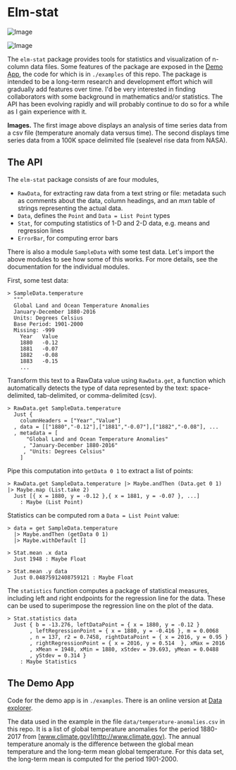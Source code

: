 # Elm-stat

![Image](./image/dataviewer.png)

![Image](./image/dataviewer-sealevel.png)

The `elm-stat` package provides tools for statistics and visualization of n-column data files.  Some features of the package are  exposed in the [Demo App](https://jxxcarlson.github.io/app/dataviewer.html),  the code for which is in `./examples` of this repo.  The package is intended to be a long-term research and development effort which will gradually add features over time.  I'd be very interested in finding collaborators with some background in mathematics and/or statistics.  The API has been evolving rapidly and will probably continue to do so for a while as I gain experience with it.



**Images.** The first image above displays an analysis of time series data from a csv file (temperature anomaly data versus time). The second displays time series data from a 100K space delimited file (sealevel rise data from NASA).

## The API

The `elm-stat` package consists of are four modules,

- `RawData`, for extracting raw data from a text string or file: metadata such as comments about the data, column headings, and an *mxn* table of strings representing the actual data.
- `Data`, defines the `Point` and `Data = List Point` types
- `Stat`,  for computing statistics of 1-D and 2-D data, e.g. means and regression lines
- `ErrorBar`, for computing error bars

There is also a module `SampleData` with some test data. Let's import the above modules to see how some of this works.  For more details, see the documentation for the individual modules.

First, some test data:

```
> SampleData.temperature
  """
  Global Land and Ocean Temperature Anomalies
  January-December 1880-2016
  Units: Degrees Celsius
  Base Period: 1901-2000
  Missing: -999
    Year   Value
    1880   -0.12
    1881   -0.07
    1882   -0.08
    1883   -0.15
    ...
```

Transform this text to a RawData value using `RawData.get`, a function which automatically detects the type of data represented by the text: space-delimited, tab-delimited, or comma-delimited (csv).

```
> RawData.get SampleData.temperature
  Just {
    columnHeaders = ["Year","Value"]
  , data = [["1880","-0.12"],["1881","-0.07"],["1882","-0.08"], ...
  , metadata = [
      "Global Land and Ocean Temperature Anomalies"
     , "January-December 1880-2016"
     , "Units: Degrees Celsius"
    ]
```

Pipe this computation into `getData 0 1` to extract a list of points:

```
> RawData.get SampleData.temperature |> Maybe.andThen (Data.get 0 1) |> Maybe.map (List.take 2)
  Just [{ x = 1880, y = -0.12 },{ x = 1881, y = -0.07 }, ...]
    : Maybe (List Point)
```


Statistics can be computed rom a `Data = List Point` value:

```
> data = get SampleData.temperature
  |> Maybe.andThen (getData 0 1)
  |> Maybe.withDefault []

> Stat.mean .x data
  Just 1948 : Maybe Float

> Stat.mean .y data
  Just 0.04875912408759121 : Maybe Float
```

The `statistics` function computes a package of statistical measures, including left and right endpoints for the regression line for the data.  These can be used to superimpose the regression line on the plot of the data.  

```
> Stat.statistics data
  Just { b = -13.276, leftDataPoint = { x = 1880, y = -0.12 }
       , leftRegressionPoint = { x = 1880, y = -0.416 }, m = 0.0068
       , n = 137, r2 = 0.7458, rightDataPoint = { x = 2016, y = 0.95 }
       , rightRegressionPoint = { x = 2016, y = 0.514  }, xMax = 2016
       , xMean = 1948, xMin = 1880, xStdev = 39.693, yMean = 0.0488
       , yStdev = 0.314 }
    : Maybe Statistics
```

## The Demo App

Code for the demo app is in `./examples`.  There is an online version at [Data explorer](https://jxxcarlson.github.io/app/dataviewer.html).

The data used in the example in the file `data/temperature-anomalies.csv` in this repo. It is a list of global temperature anomalies for the period 1880-2017 from [www.climate.gov](http://www.climate.gov). The annual temperature anomaly is the difference between the global mean temperature and the long-term mean global temperature. For this data set, the long-term mean is computed for the period 1901-2000.
